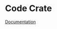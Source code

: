 # Code Crate
[Documentation](https://swzwij.notion.site/Code-Crate-f522077650574b3aaf49df74534a9bb7)
